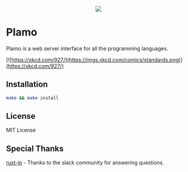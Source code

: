 <p align="center"><a href="https://plamo.org/" target="_blank"><img src="https://user-images.githubusercontent.com/1064585/72409087-200d5700-37a8-11ea-8412-3a29ed334f12.png"></a></p>

# Plamo
Plamo is a web server interface for all the programming languages.

[![https://xkcd.com/927/](https://imgs.xkcd.com/comics/standards.png)](https://xkcd.com/927/)
## Installation
```sh
make && make install
```
## License
MIT License
## Special Thanks
[rust-jp](https://rust-jp.rs/) - Thanks to the slack community for answering questions.
